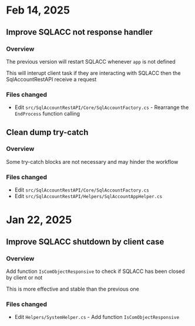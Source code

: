 # Feb 14, 2025
## Improve SQLACC not response handler
### Overview
The previous version will restart SQLACC whenever `app` is not defined

This will interupt client task if they are interacting with SQLACC then the SqlAccountRestAPI receive a request 
### Files changed
- Edit `src/SqlAccountRestAPI/Core/SqlAccountFactory.cs` - Rearrange the `EndProcess` function calling
## Clean dump try-catch
### Overview
Some try-catch blocks are not necessary and may hinder the workflow 
### Files changed
- Edit `src/SqlAccountRestAPI/Core/SqlAccountFactory.cs`
- Edit `src/SqlAccountRestAPI/Helpers/SqlAccountAppHelper.cs`
# Jan 22, 2025
## Improve SQLACC shutdown by client case
### Overview
Add function `IsComObjectResponsive` to check if SQLACC has been closed by client or not

This is more effective and stable than the previous one
### Files changed
- Edit `Helpers/SystemHelper.cs` - Add function `IsComObjectResponsive`